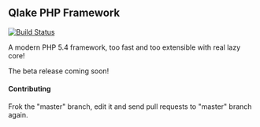 ## Qlake PHP Framework

[![Build Status](https://travis-ci.org/rezakho/qlake.svg)](https://travis-ci.org/rezakho/qlake)

A modern PHP 5.4 framework, too fast and too extensible with real lazy core!

The beta release coming soon!

#### Contributing

Frok the "master" branch, edit it and send pull requests to "master" branch again.